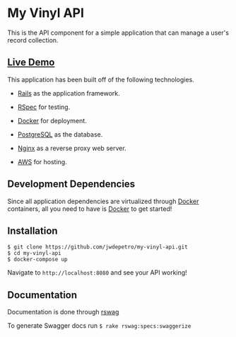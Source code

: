 # My Vinyl API

This is the API component for a simple application that can manage a user's record collection.

## [Live Demo](https://api.myvinyl.rocks)

This application has been built off of the following technologies.

- [Rails](https://rubyonrails.org/) as the application framework.

- [RSpec](http://rspec.info/) for testing.

- [Docker](https://www.docker.com/) for deployment.

- [PostgreSQL](https://www.postgresql.org/) as the database.

- [Nginx](https://www.nginx.com/) as a reverse proxy web server.

- [AWS](https://aws.amazon.com/) for hosting.

## Development Dependencies

Since all application dependencies are virtualized through [Docker](https://www.docker.com/get-started) containers, all you need to have is [Docker](https://www.docker.com/get-started) to get started!

## Installation
```
$ git clone https://github.com/jwdepetro/my-vinyl-api.git
$ cd my-vinyl-api
$ docker-compose up
```

Navigate to `http://localhost:8080` and see your API working!

## Documentation

Documentation is done through [rswag](https://github.com/domaindrivendev/rswag)

To generate Swagger docs run `$ rake rswag:specs:swaggerize`